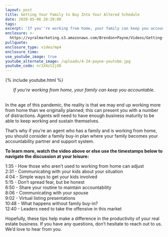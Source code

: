 ```yaml
---
layout: post
title: Getting Your Family to Buy Into Your Altered Schedule
date: 2020-05-06 20:29:00
tags:
excerpt: 'If you''re working from home, your family can keep you accountable.'
enclosure: >-
  https://vyralmarketing.s3.amazonaws.com/Brendon+Payne/Videos/Getting+Your+Family+to+Buy-In+to+Your+Altered+Schedule.mp4
pullquote:
enclosure_type: video/mp4
enclosure_time:
use_youtube_image: true
youtube_alternate_image: /uploads/4-24-payne-youtube.jpg
youtube_code: nr1X4zl2jX8
---
```


{% include youtube.html %}

<center><em>If you're working from home, your family can keep you accountable.</em></center>

<br>In the age of this pandemic, the reality is that we may end up working more from home than we originally planned; this can present you with a number of distractions. Agents will need to have enough business maturity to be able to keep working and sustain themselves.

That’s why if you’re an agent who has a family and is working from home, you should consider a family buy-in plan where your family becomes your accountability partner and support system.

**To learn more, watch the video above or else use the timestamps below to navigate the discussion at your leisure:**

1:35 - How those who aren’t used to working from home can adjust<br>2:31 - Communicating with your kids about your situation<br>4:04 - Simple ways to get your kids involved<br>5:15 - Don’t spread fear, but be honest<br>6:50 - Share your routine to maintain accountability<br>8:06 - Communicating with your spouse<br>9:02 - Virtual listing presentations<br>10:48 - What happens without family buy-in?<br>12:40 - Leaders need to take the offensive in this market

Hopefully, these tips help make a difference in the productivity of your real estate business. If you have any questions, don’t hesitate to reach out to us. We’d love to hear from you.